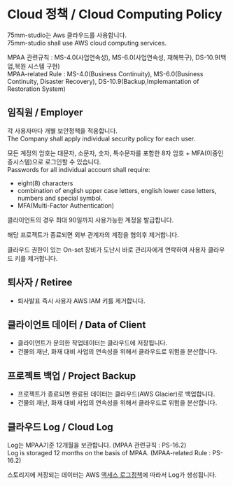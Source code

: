 # Cloud 정책 / Cloud Computing Policy
75mm-studio는 Aws 클라우드를 사용합니다.<br/>
75mm-studio shall use AWS cloud computing services.

MPAA 관련규칙 : MS-4.0(사업연속성), MS-6.0(사업연속성, 재해복구), DS-10.9(백업,복원 시스템 구현)<br/>
MPAA-related Rule : MS-4.0(Business Continuity), MS-6.0(Business Continuity, Disaster Recovery), DS-10.9(Backup,Implemantation of Restoration System)

## 임직원 / Employer
각 사용자마다 개별 보안정책을 적용합니다.<br />
The Company shall apply individual security policy for each user.


모든 계정의 암호는 대문자, 소문자, 숫자, 특수문자를 포함한 8자 암호 + MFA(이중인증시스템)으로 로그인할 수 있습니다.<br />
Passwords for all individual account shall require:
- eight(8) characters
- combination of english upper case letters, english lower case letters, numbers and special symbol.
- MFA(Multi-Factor Authentication)


클라이언트의 경우 최대 90일까지 사용가능한 계정을 발급합니다.

해당 프로젝트가 종료되면 외부 관계자의 계정을 협의후 제거합니다.

클라우드 권한이 있는 On-set 장비가 도난시 바로 관리자에게 연락하여 사용자 클라우드 키를 제거합니다.


## 퇴사자 / Retiree
- 퇴사발표 즉시 사용자 AWS IAM 키를 제거합니다.

## 클라이언트 데이터 / Data of Client
- 클라이언트가 문의한 작업데이터는 클라우드에 저장됩니다.
- 건물의 재난, 화재 대비 사업의 연속성을 위해서 클라우드로 위험을 분산합니다.

## 프로젝트 백업 / Project Backup
- 프로젝트가 종료되면 완료된 데이터는 클라우드(AWS Glacier)로 백업합니다.
- 건물의 재난, 화재 대비 사업의 연속성을 위해서 클라우드로 위험을 분산합니다.

## 클라우드 Log / Cloud Log
Log는 MPAA기준 12개월을 보관합니다. (MPAA 관련규칙 : PS-16.2)<br />
Log is storaged 12 months on the basis of MPAA. (MPAA-related Rule : PS-16.2)

스토리지에 저장되는 데이터는 AWS [액세스 로그정책](https://docs.aws.amazon.com/ko_kr/AmazonS3/latest/dev/ServerLogs.html#BucketLoggingStatusChanges)에 따라서 Log가 생성됩니다.
